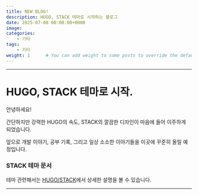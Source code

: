 ```yaml
---
title: NEW BLOG!
description: HUGO, STACK 테마로 시작하는 블로그
date: 2025-07-08 00:00:00+0000
image:
categories:
    - 기타
tags:
    - 기타
weight: 1      # You can add weight to some posts to override the default sorting (date descending)
---
```


---
# HUGO, STACK 테마로 시작.

안녕하세요!  

간단하지만 강력한 HUGO의 속도, STACK의 깔끔한 디자인이 마음에 들어 이주하게 되었습니다.

앞으로 개발 이야기, 공부 기록, 그리고 일상 소소한 이야기들을 이곳에 꾸준히 올릴 예정입니다.



### STACK 테마 문서

테마 관련해서는 [HUGO/STACK](https://stack.jimmycai.com/)에서 상세한 설명을 볼 수 있습니다.

---
